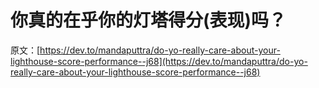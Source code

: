 # 你真的在乎你的灯塔得分(表现)吗？

原文：[https://dev.to/mandaputtra/do-yo-really-care-about-your-lighthouse-score-performance--j68](https://dev.to/mandaputtra/do-yo-really-care-about-your-lighthouse-score-performance--j68)